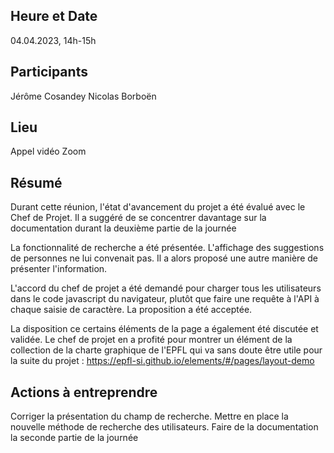 ## Heure et Date
04.04.2023, 14h-15h

## Participants
Jérôme Cosandey
Nicolas Borboën

## Lieu
Appel vidéo Zoom

## Résumé

Durant cette réunion, l'état d'avancement du projet a été évalué avec le Chef de Projet.
Il a suggéré de se concentrer davantage sur la documentation durant la deuxième partie de la journée

La fonctionnalité de recherche a été présentée. L'affichage des suggestions de personnes ne lui convenait pas. Il a alors proposé une autre manière de présenter l'information.

L'accord du chef de projet a été demandé pour charger tous les utilisateurs dans le code javascript du navigateur, plutôt que faire une requête à l'API à chaque saisie de caractère. La proposition a été acceptée.

La disposition ce certains éléments de la page a également été discutée et validée. Le chef de projet en a profité pour montrer un élément de la collection de la charte graphique de l'EPFL qui va sans doute être utile pour la suite du projet : https://epfl-si.github.io/elements/#/pages/layout-demo

## Actions à entreprendre
Corriger la présentation du champ de recherche.
Mettre en place la nouvelle méthode de recherche des utilisateurs.
Faire de la documentation la seconde partie de la journée